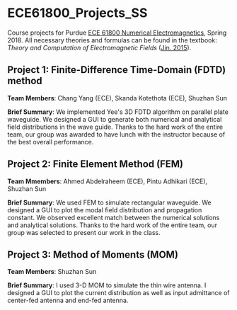 # ECE61800_Projects_SS
Course projects for Purdue [ECE 61800 Numerical Electromagnetics][ECE618], Spring 2018. All necessary theories and formulas can be found in the textbook: *Theory and Computation of Electromagnetic Fields* ([Jin. 2015][Jin2015]).

## Project 1: Finite-Difference Time-Domain (FDTD) method
**Team Members**: Chang Yang (ECE), Skanda Kotethota (ECE), Shuzhan Sun

**Brief Summary**: We implemented Yee's 3D FDTD algorithm on parallel plate waveguide. We designed a GUI to generate both numerical and analytical field distributions in the wave guide. Thanks to the hard work of the entire team, our group was awarded to have lunch with the instructor because of the best overall performance. 

## Project 2: Finite Element Method (FEM)
**Team Mmembers**: Ahmed Abdelraheem (ECE), Pintu Adhikari (ECE), Shuzhan Sun

**Brief Summary**: We used FEM to simulate rectangular waveguide. We designed a GUI to plot the modal field distribution and propagation constant. We observed excellent match between the numerical solutions and analytical solutions. Thanks to the hard work of the entire team, our group was selected to present our work in the class.

## Project 3: Method of Moments (MOM)
**Team Members**: Shuzhan Sun

**Brief Summary**: I used 3-D MOM to simulate the thin wire antenna. I designed a GUI to plot the current distribution as well as input admittance of center-fed antenna and end-fed antenna.

[ECE618]: https://engineering.purdue.edu/~djiao/ee618/index.html
[Jin2015]: https://www.wiley.com/en-us/Theory+and+Computation+of+Electromagnetic+Fields%2C+2nd+Edition-p-9781119108092
